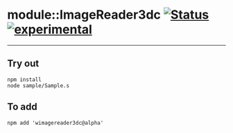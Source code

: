 
# module::ImageReader3dc  [![Status](https://github.com/Wandalen/wImageReader3dc/workflows/Publish/badge.svg)](https://github.com/Wandalen/wImageReader3dc/actions?query=workflow%3APublish) [![experimental](https://img.shields.io/badge/stability-experimental-orange.svg)](https://github.com/emersion/stability-badges#experimental)

___

## Try out
```
npm install
node sample/Sample.s
```

## To add
```
npm add 'wimagereader3dc@alpha'
```

